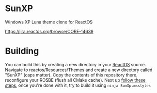 # SunXP
Windows XP Luna theme clone for ReactOS

https://jira.reactos.org/browse/CORE-14639

# Building
You can build this by creating a new directory in your [ReactOS](https://github.com/reactos/reactos) source. Navigate to reactos/Resources/Themes and create a new directory called "SunXP" (caps matter). Copy the contents of this repository there, reconfigure your ROSBE (flush all CMake cache). Next up [follow these steps](https://www.reactos.org/forum/viewtopic.php?f=4&t=16999&sid=f91aa6dcaad9d7e9de00bd21f1164a27), once you're done with it, try to build it using `ninja SunXp.msstyles`
